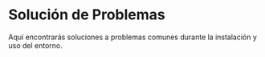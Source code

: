 # Solución de Problemas

Aquí encontrarás soluciones a problemas comunes durante la instalación y uso del entorno.
